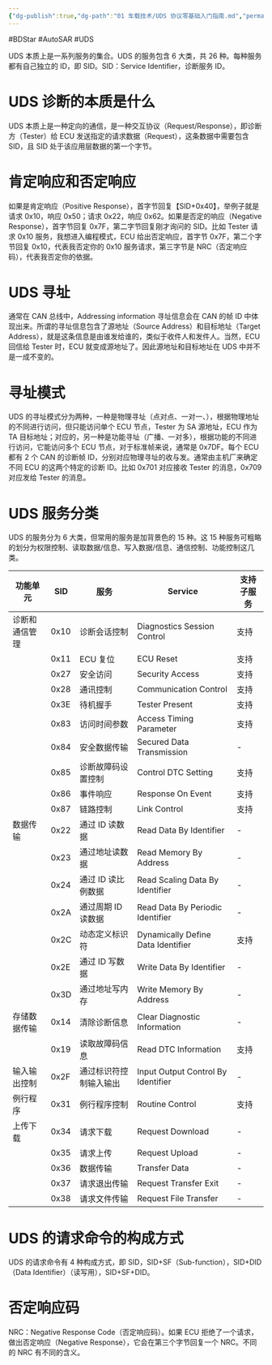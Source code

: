 ```yaml
---
{"dg-publish":true,"dg-path":"01 车载技术/UDS 协议零基础入门指南.md","permalink":"/01 车载技术/UDS 协议零基础入门指南/","created":"2019-11-28T17:08:38.000+08:00","updated":"2025-03-07T14:04:26.389+08:00"}
---
```


#BDStar #AutoSAR #UDS 

UDS 本质上是一系列服务的集合。UDS 的服务包含 6 大类，共 26 种。每种服务都有自己独立的 ID，即 SID。SID：Service Identifier，诊断服务 ID。

# UDS 诊断的本质是什么

UDS 本质上是一种定向的通信，是一种交互协议（Request/Response），即诊断方（Tester）给 ECU 发送指定的请求数据（Request），这条数据中需要包含 SID，且 SID 处于该应用层数据的第一个字节。

# 肯定响应和否定响应

如果是肯定响应（Positive Response），首字节回复【SID+0x40】，举例子就是请求 0x10，响应 0x50；请求 0x22，响应 0x62。如果是否定的响应（Negative Response），首字节回复 0x7F，第二字节回复刚才询问的 SID。比如 Tester 请求 0x10 服务，我想进入编程模式，ECU 给出否定响应，首字节 0x7F，第二个字节回复 0x10，代表我否定你的 0x10 服务请求，第三字节是 NRC（否定响应码），代表我否定你的依据。

# UDS 寻址

通常在 CAN 总线中，Addressing information 寻址信息会在 CAN 的帧 ID 中体现出来。所谓的寻址信息包含了源地址（Source Address）和目标地址（Target Address），就是这条信息是由谁发给谁的，类似于收件人和发件人。当然，ECU 回信给 Tester 时，ECU 就变成源地址了。因此源地址和目标地址在 UDS 中并不是一成不变的。

# 寻址模式

UDS 的寻址模式分为两种，一种是物理寻址（点对点、一对一、），根据物理地址的不同进行访问，但只能访问单个 ECU 节点，Tester 为 SA 源地址，ECU 作为 TA 目标地址；对应的，另一种是功能寻址（广播、一对多），根据功能的不同进行访问，它能访问多个 ECU 节点，对于标准帧来说，通常是 0x7DF。每个 ECU 都有 2 个 CAN 的诊断帧 ID，分别对应物理寻址的收与发。通常由主机厂来确定不同 ECU 的这两个特定的诊断 ID。比如 0x701 对应接收 Tester 的消息，0x709 对应发给 Tester 的消息。

# UDS 服务分类

UDS 的服务分为 6 大类，但常用的服务是加背景色的 15 种。这 15 种服务可粗略的划分为权限控制、读取数据/信息、写入数据/信息、通信控制、功能控制这几类。

| 功能单元    | SID  | 服务          | Service                            | 支持子服务 |
| ------- | ---- | ----------- | ---------------------------------- | ----- |
| 诊断和通信管理 | 0x10 | 诊断会话控制      | Diagnostics Session Control        | 支持    |
|         | 0x11 | ECU 复位      | ECU Reset                          | 支持    |
|         | 0x27 | 安全访问        | Security Access                    | 支持    |
|         | 0x28 | 通讯控制        | Communication Control              | 支持    |
|         | 0x3E | 待机握手        | Tester Present                     | 支持    |
|         | 0x83 | 访问时间参数      | Access Timing Parameter            | 支持    |
|         | 0x84 | 安全数据传输      | Secured Data Transmission          | -     |
|         | 0x85 | 诊断故障码设置控制   | Control DTC Setting                | 支持    |
|         | 0x86 | 事件响应        | Response On Event                  | 支持    |
|         | 0x87 | 链路控制        | Link Control                       | 支持    |
| 数据传输    | 0x22 | 通过 ID 读数据   | Read Data By Identifier            | -     |
|         | 0x23 | 通过地址读数据     | Read Memory By Address             | -     |
|         | 0x24 | 通过 ID 读比例数据 | Read Scaling Data By Identifier    | -     |
|         | 0x2A | 通过周期 ID 读数据 | Read Data By Periodic Identifier   | -     |
|         | 0x2C | 动态定义标识符     | Dynamically Define Data Identifier | 支持    |
|         | 0x2E | 通过 ID 写数据   | Write Data By Identifier           | -     |
|         | 0x3D | 通过地址写内存     | Write Memory By Address            | -     |
| 存储数据传输  | 0x14 | 清除诊断信息      | Clear Diagnostic Information       | -     |
|         | 0x19 | 读取故障码信息     | Read DTC Information               | 支持    |
| 输入输出控制  | 0x2F | 通过标识符控制输入输出 | Input Output Control By Identifier | -     |
| 例行程序    | 0x31 | 例行程序控制      | Routine Control                    | 支持    |
| 上传下载    | 0x34 | 请求下载        | Request Download                   | -     |
|         | 0x35 | 请求上传        | Request Upload                     | -     |
|         | 0x36 | 数据传输        | Transfer Data                      | -     |
|         | 0x37 | 请求退出传输      | Request Transfer Exit              | -     |
|         | 0x38 | 请求文件传输      | Request File Transfer              | -     |

# UDS 的请求命令的构成方式

UDS 的请求命令有 4 种构成方式，即 SID，SID+SF（Sub-function），SID+DID（Data Identifier）（读写用），SID+SF+DID。

# 否定响应码

NRC：Negative Response Code（否定响应码）。如果 ECU 拒绝了一个请求，做出否定响应（Negative Response），它会在第三个字节回复一个 NRC。不同的 NRC 有不同的含义。